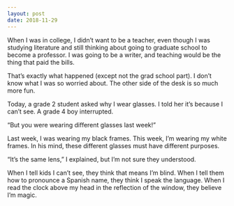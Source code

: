 ```yaml
---
layout: post
date: 2018-11-29
---
```


When I was in college, I didn’t want to be a teacher, even though I was studying literature and still thinking about going to graduate school to become a professor. I was going to be a writer, and teaching would be the thing that paid the bills. 

That’s exactly what happened (except not the grad school part). I don’t know what I was so worried about. The other side of the desk is so much more fun. 

Today, a grade 2 student asked why I wear glasses. I told her it’s because I can’t see. A grade 4 boy interrupted. 

“But you were wearing different glasses last week!”

Last week, I was wearing my black frames. This week, I’m wearing my white frames. In his mind, these different glasses must have different purposes. 

“It’s the same lens,” I explained, but I’m not sure they understood. 

When I tell kids I can’t see, they think that means I’m blind. When I tell them how to pronounce a Spanish name, they think I speak the language. When I read the clock above my head in the reflection of the window, they believe I’m magic. 
